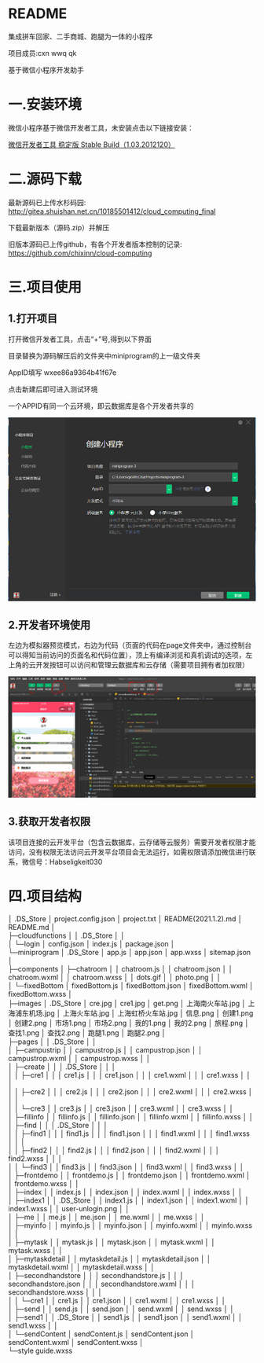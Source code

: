 # README 

集成拼车回家、二手商城、跑腿为一体的小程序 

项目成员:cxn wwq qk

基于微信小程序开发助手



# 一.安装环境

微信小程序基于微信开发者工具，未安装点击以下链接安装：

[微信开发者工具 稳定版 Stable Build（1.03.2012120）](https://developers.weixin.qq.com/miniprogram/dev/devtools/download.html)





# 二.源码下载

最新源码已上传水杉码园:
http://gitea.shuishan.net.cn/10185501412/cloud_computing_final

下载最新版本（源码.zip）并解压

旧版本源码已上传github，有各个开发者版本控制的记录:
https://github.com/chixinn/cloud-computing



# 三.项目使用

## 1.打开项目

打开微信开发者工具，点击“+”号,得到以下界面

目录替换为源码解压后的文件夹中miniprogram的上一级文件夹

AppID填写 wxee86a9364b41f67e 

点击新建后即可进入测试环境

一个APPID有同一个云环境，即云数据库是各个开发者共享的

![](readme_image/1.PNG)



## 2.开发者环境使用

左边为模拟器预览模式，右边为代码（页面的代码在page文件夹中，通过控制台可以得知当前访问的页面名和代码位置），顶上有编译浏览和真机调试的选项，左上角的云开发按钮可以访问和管理云数据库和云存储（需要项目拥有者加权限）



![](readme_image/2.PNG)





## 3.获取开发者权限

该项目连接的云开发平台（包含云数据库，云存储等云服务）需要开发者权限才能访问，没有权限无法访问云开发平台项目会无法运行，如需权限请添加微信进行联系，微信号：Habseligkeit030





# 四.项目结构

│  .DS_Store
│  project.config.json
│  project.txt
│  README(2021.1.2).md
│  README.md
│  
├─cloudfunctions
│  │  .DS_Store
│  │  
│  └─login
│          config.json
│          index.js
│          package.json
│          
└─miniprogram
    │  .DS_Store
    │  app.js
    │  app.json
    │  app.wxss
    │  sitemap.json
    │  
    ├─components
    │  ├─chatroom
    │  │      chatroom.js
    │  │      chatroom.json
    │  │      chatroom.wxml
    │  │      chatroom.wxss
    │  │      dots.gif
    │  │      photo.png
    │  │      
    │  └─fixedBottom
    │          fixedBottom.js
    │          fixedBottom.json
    │          fixedBottom.wxml
    │          fixedBottom.wxss
    │          
    ├─images
    │      .DS_Store
    │      cre.jpg
    │      cre1.jpg
    │      get.png
    │      上海南火车站.jpg
    │      上海浦东机场.jpg
    │      上海火车站.jpg
    │      上海虹桥火车站.jpg
    │      信息.png
    │      创建1.png
    │      创建2.png
    │      市场1.png
    │      市场2.png
    │      我的1.png
    │      我的2.png
    │      旅程.png
    │      查找1.png
    │      查找2.png
    │      跑腿1.png
    │      跑腿2.png
    │      
    ├─pages
    │  │  .DS_Store
    │  │  
    │  ├─campustrip
    │  │      campustrop.js
    │  │      campustrop.json
    │  │      campustrop.wxml
    │  │      campustrop.wxss
    │  │      
    │  ├─create
    │  │  │  .DS_Store
    │  │  │  
    │  │  ├─cre1
    │  │  │      cre1.js
    │  │  │      cre1.json
    │  │  │      cre1.wxml
    │  │  │      cre1.wxss
    │  │  │      
    │  │  ├─cre2
    │  │  │      cre2.js
    │  │  │      cre2.json
    │  │  │      cre2.wxml
    │  │  │      cre2.wxss
    │  │  │      
    │  │  └─cre3
    │  │          cre3.js
    │  │          cre3.json
    │  │          cre3.wxml
    │  │          cre3.wxss
    │  │          
    │  ├─fillinfo
    │  │      fillinfo.js
    │  │      fillinfo.json
    │  │      fillinfo.wxml
    │  │      fillinfo.wxss
    │  │      
    │  ├─find
    │  │  │  .DS_Store
    │  │  │  
    │  │  ├─find1
    │  │  │      find1.js
    │  │  │      find1.json
    │  │  │      find1.wxml
    │  │  │      find1.wxss
    │  │  │      
    │  │  ├─find2
    │  │  │      find2.js
    │  │  │      find2.json
    │  │  │      find2.wxml
    │  │  │      find2.wxss
    │  │  │      
    │  │  └─find3
    │  │          find3.js
    │  │          find3.json
    │  │          find3.wxml
    │  │          find3.wxss
    │  │          
    │  ├─frontdemo
    │  │      frontdemo.js
    │  │      frontdemo.json
    │  │      frontdemo.wxml
    │  │      frontdemo.wxss
    │  │      
    │  ├─index
    │  │      index.js
    │  │      index.json
    │  │      index.wxml
    │  │      index.wxss
    │  │      
    │  ├─index1
    │  │      .DS_Store
    │  │      index1.js
    │  │      index1.json
    │  │      index1.wxml
    │  │      index1.wxss
    │  │      user-unlogin.png
    │  │      
    │  ├─me
    │  │      me.js
    │  │      me.json
    │  │      me.wxml
    │  │      me.wxss
    │  │      
    │  ├─myinfo
    │  │      myinfo.js
    │  │      myinfo.json
    │  │      myinfo.wxml
    │  │      myinfo.wxss
    │  │      
    │  ├─mytask
    │  │      mytask.js
    │  │      mytask.json
    │  │      mytask.wxml
    │  │      mytask.wxss
    │  │      
    │  ├─mytaskdetail
    │  │      mytaskdetail.js
    │  │      mytaskdetail.json
    │  │      mytaskdetail.wxml
    │  │      mytaskdetail.wxss
    │  │      
    │  ├─secondhandstore
    │  │  │  secondhandstore.js
    │  │  │  secondhandstore.json
    │  │  │  secondhandstore.wxml
    │  │  │  secondhandstore.wxss
    │  │  │  
    │  │  └─cre1
    │  │          cre1.js
    │  │          cre1.json
    │  │          cre1.wxml
    │  │          cre1.wxss
    │  │          
    │  ├─send
    │  │      send.js
    │  │      send.json
    │  │      send.wxml
    │  │      send.wxss
    │  │      
    │  ├─send1
    │  │      .DS_Store
    │  │      send1.js
    │  │      send1.json
    │  │      send1.wxml
    │  │      send1.wxss
    │  │      
    │  └─sendContent
    │          sendContent.js
    │          sendContent.json
    │          sendContent.wxml
    │          sendContent.wxss
    │          
    └─style
            guide.wxss

